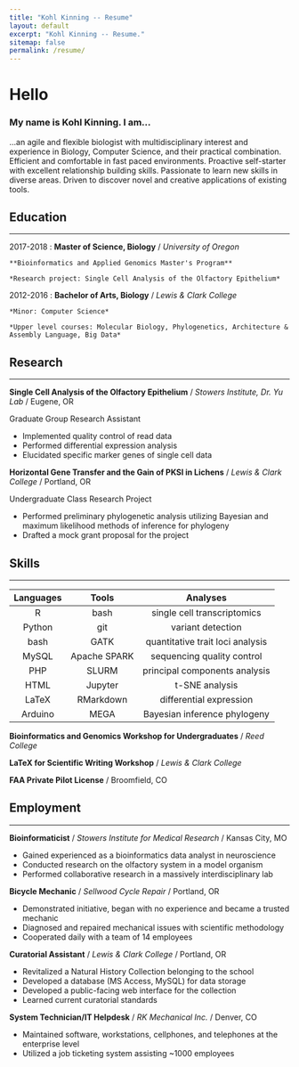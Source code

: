 ```yaml
---
title: "Kohl Kinning -- Resume"
layout: default
excerpt: "Kohl Kinning -- Resume."
sitemap: false
permalink: /resume/
---
```


# Hello
### My name is Kohl Kinning. I am...

...an agile and flexible biologist with multidisciplinary interest and experience in Biology, Computer Science, and their practical combination. Efficient and comfortable in fast paced environments. Proactive self-starter with excellent relationship building skills. Passionate to learn new skills in diverse areas. Driven to discover novel and creative applications of existing tools.

## Education
---

2017-2018
:   **Master of Science, Biology** / *University of Oregon*

    **Bioinformatics and Applied Genomics Master's Program**

    *Research project: Single Cell Analysis of the Olfactory Epithelium*

2012-2016
:   **Bachelor of Arts, Biology** / *Lewis & Clark College* 

    *Minor: Computer Science*
    
    *Upper level courses: Molecular Biology, Phylogenetics, Architecture & Assembly Language, Big Data*

## Research
---

**Single Cell Analysis of the Olfactory Epithelium** / *Stowers Institute, Dr. Yu Lab* / Eugene, OR


Graduate Group Research Assistant

+ Implemented quality control of read data
+ Performed differential expression analysis
+ Elucidated specific marker genes of single cell data


**Horizontal Gene Transfer and the Gain of PKSI in Lichens** / *Lewis & Clark College* / Portland, OR 

Undergraduate Class Research Project

+ Performed preliminary phylogenetic analysis utilizing Bayesian and maximum likelihood methods of inference for phylogeny
+ Drafted a mock grant proposal for the project

## Skills
---

| Languages | Tools         | Analyses                         |
|:---------:|:-------------:|:--------------------------------:|
| R         | bash          | single cell transcriptomics      |
| Python    | git           | variant detection                |
| bash      | GATK          | quantitative trait loci analysis |
| MySQL     | Apache SPARK  | sequencing quality control       |
| PHP       | SLURM         | principal components analysis    |
| HTML      | Jupyter       | t-SNE analysis                   |
| LaTeX     | RMarkdown     | differential expression          |
| Arduino   | MEGA          | Bayesian inference phylogeny     |

   
**Bioinformatics and Genomics Workshop for Undergraduates** / *Reed College*

**LaTeX for Scientific Writing Workshop** / *Lewis & Clark College*

**FAA Private Pilot License** / Broomfield, CO

## Employment
---
**Bioinformaticist** / *Stowers Institute for Medical Research* / Kansas City, MO

+ Gained experienced as a bioinformatics data analyst in neuroscience
+ Conducted research on the olfactory system in a model organism
+ Performed collaborative research in a massively interdisciplinary lab 

**Bicycle Mechanic** / *Sellwood Cycle Repair* / Portland, OR

+ Demonstrated initiative, began with no experience and became a trusted mechanic
+ Diagnosed and repaired mechanical issues with scientific methodology
+ Cooperated daily with a team of 14 employees

**Curatorial Assistant** / *Lewis & Clark College* / Portland, OR

+ Revitalized a Natural History Collection belonging to the school
+ Developed a database (MS Access, MySQL) for data storage
+ Developed a public-facing web interface for the collection
+ Learned current curatorial standards

**System Technician/IT Helpdesk** / *RK Mechanical Inc.* / Denver, CO

+ Maintained software, workstations, cellphones, and telephones at the enterprise level
+ Utilized a job ticketing system assisting ~1000 employees

